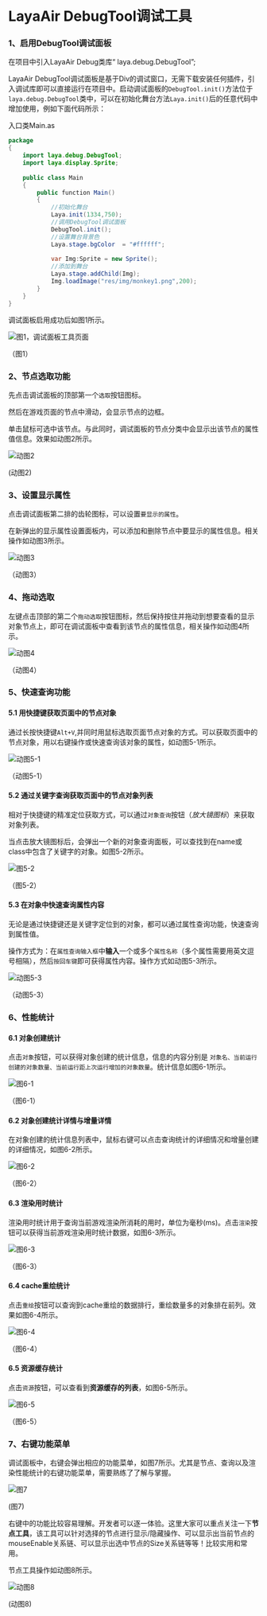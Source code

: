 # LayaAir DebugTool调试工具

### 1、启用DebugTool调试面板

在项目中引入LayaAir Debug类库“ laya.debug.DebugTool”;

LayaAir DebugTool调试面板是基于Div的调试窗口，无需下载安装任何插件，引入调试库即可以直接运行在项目中。启动调试面板的`DebugTool.init()`方法位于`laya.debug.DebugTool`类中，可以在初始化舞台方法`Laya.init()`后的任意代码中增加使用，例如下面代码所示：

入口类Main.as

```java
package
{
	import laya.debug.DebugTool;
	import laya.display.Sprite;
	
	public class Main
	{
		public function Main()
		{
			//初始化舞台
			Laya.init(1334,750);    
			//调用DebugTool调试面板
			DebugTool.init();
			//设置舞台背景色
			Laya.stage.bgColor  = "#ffffff";
			
			var Img:Sprite = new Sprite(); 			 
			//添加到舞台
			Laya.stage.addChild(Img);   
			Img.loadImage("res/img/monkey1.png",200); 	
		}
	}
}
```

调试面板启用成功后如图1所示。

![图1，调试面板工具页面](img/1.png)  

（图1）



### 2、节点选取功能

先点击调试面板的顶部第一个`选取`按钮图标。

然后在游戏页面的节点中滑动，会显示节点的边框。

单击鼠标可选中该节点。与此同时，调试面板的节点分类中会显示出该节点的属性值信息。效果如动图2所示。

![动图2](img/2.gif) 

(动图2)



### 3、设置显示属性

点击调试面板第二排的齿轮图标，可以设置`要显示的属性`。

在新弹出的显示属性设置面板内，可以添加和删除节点中要显示的属性信息。相关操作如动图3所示。

![动图3](img/3.gif)  

（动图3）



### 4、拖动选取

左键点击顶部的第二个`拖动选取`按钮图标，然后保持按住并拖动到想要查看的显示对象节点上，即可在调试面板中查看到该节点的属性信息，相关操作如动图4所示。


![动图4](img/4.gif)  

（动图4）



### 5、快速查询功能

#### 5.1 用快捷键获取页面中的节点对象

通过长按快捷键`Alt+V`,并同时用鼠标选取页面节点对象的方式。可以获取页面中的节点对象，用以右键操作或快速查询该对象的属性，如动图5-1所示。

![动图5-1](img/5-1.gif)  

（动图5-1）

#### 5.2 通过关键字查询获取页面中的节点对象列表

相对于快捷键的精准定位获取方式，可以通过`对象查询`按钮（*放大镜图标*）来获取对象列表。

当点击放大镜图标后，会弹出一个新的对象查询面板，可以查找到在name或class中包含了关键字的对象。如图5-2所示。

![图5-2](img/5-2.png) 

（图5-2）

#### 5.3 在对象中快速查询属性内容

无论是通过快捷键还是关键字定位到的对象，都可以通过属性查询功能，快速查询到属性值。

操作方式为：在`属性查询输入框`中**输入**一个或多个`属性名称`（多个属性需要用英文逗号相隔），然后`按回车键`即可获得属性内容。操作方式如动图5-3所示。

![动图5-3](img/5-3.gif)  

（动图5-3）



### 6、性能统计

#### 6.1 对象创建统计

点击`对象`按钮，可以获得对象创建的统计信息，信息的内容分别是 `对象名、当前运行创建的对象数量、当前运行距上次运行增加的对象数量`。统计信息如图6-1所示。

![图6-1](img/6-1.png)   

（图6-1）

#### 6.2 对象创建统计详情与增量详情

在对象创建的统计信息列表中，鼠标右键可以点击查询统计的详细情况和增量创建的详细情况，如图6-2所示。

![图6-2](img/6-2.png)   

（图6-2）

#### 6.3  渲染用时统计

渲染用时统计用于查询当前游戏渲染所消耗的用时，单位为毫秒(ms)。点击`渲染`按钮可以获得当前游戏渲染用时统计数据，如图6-3所示。

![图6-3](img/6-3.png)   

（图6-3）



#### 6.4 cache重绘统计

点击`重绘`按钮可以查询到cache重绘的数据排行，重绘数量多的对象排在前列。效果如图6-4所示。

![图6-4](img/6-4.png)   

（图6-4）



#### 6.5 资源缓存统计

点击`资源`按钮，可以查看到**资源缓存的列表**，如图6-5所示。

![图6-5](img/6-5.png)   

（图6-5）



### 7、右键功能菜单

调试面板中，右键会弹出相应的功能菜单，如图7所示。尤其是节点、查询以及渲染性能统计的右键功能菜单，需要熟练了了解与掌握。

![图7](img/7.png) 

(图7)



右键中的功能比较容易理解。开发者可以逐一体验。这里大家可以重点关注一下**节点工具**，该工具可以针对选择的节点进行显示/隐藏操作、可以显示出当前节点的mouseEnable关系链、可以显示出选中节点的Size关系链等等！比较实用和常用。

节点工具操作如动图8所示。

![动图8](img/8.gif)  

(动图8)



